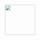 <a href="https://github.com/Abolfazl-Taj" target="blank"><img align="center" src="https://cdn.discordapp.com/attachments/1149778945592541387/1157642516510822410/20230603_185903.jpg?ex=65195a1b&is=6518089b&hm=57b6f3beec8b141e113b9482ebf0ee5bb1fd53c244d21cbc3bb2159bb3ea71d6&" height="100" widht="100%" /></a>
